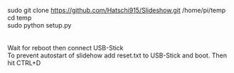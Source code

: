 sudo git clone https://github.com/Hatschi915/Slideshow.git /home/pi/temp<br />
cd temp<br />
sudo python setup.py<br />
<br />
<br />
Wait for reboot then connect USB-Stick<br />
To prevent autostart of slidehow add reset.txt to USB-Stick and boot. Then hit CTRL+D<br />

